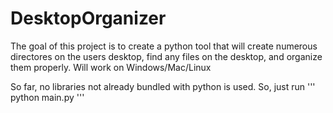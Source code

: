 # DesktopOrganizer
The goal of this project is to create a python tool that will create numerous directores on the users desktop, find any files on the desktop, and organize them properly. Will work on Windows/Mac/Linux

So far, no libraries not already bundled with python is used. So, just run
'''
python main.py
'''
